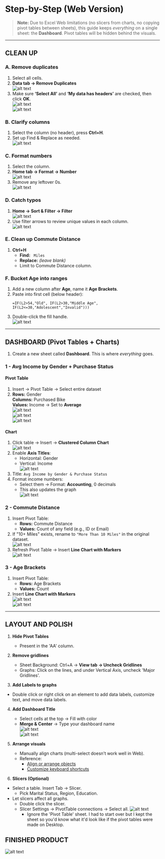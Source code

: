 # Step-by-Step (Web Version)

> **Note:** Due to Excel Web limitations (no slicers from charts, no copying pivot tables between sheets), this guide keeps *everything* on a single sheet: the **Dashboard**. Pivot tables will be hidden behind the visuals.

---

## CLEAN UP

### A. Remove duplicates  
1. Select all cells.  
2. **Data tab → Remove Duplicates**  
   ![alt text](/docs/assets/A-2.png)  
3. Make sure **‘Select All’** and **‘My data has headers’** are checked, then click **OK**.  
   ![alt text](/docs/assets/A-3-1.png)  
   ![alt text](/docs/assets/A-3-2.png)

### B. Clarify columns  
1. Select the column (no header), press **Ctrl+H**.  
2. Set up Find & Replace as needed.  
   ![alt text](/docs/assets/B-2.png)

### C. Format numbers  
1. Select the column.  
2. **Home tab → Format → Number**  
   ![alt text](/docs/assets/C-2.png)  
3. Remove any leftover 0s.  
   ![alt text](/docs/assets/C-3.png)

### D. Catch typos  
1. **Home → Sort & Filter → Filter**  
   ![alt text](/docs/assets/D-1.png)  
2. Use filter arrows to review unique values in each column.  
   ![alt text](/docs/assets/D-2.png)

### E. Clean up Commute Distance  
1. **Ctrl+H**  
   - **Find:** ` Miles`  
   - **Replace:** *(leave blank)*  
   - Limit to Commute Distance column.

### F. Bucket Age into ranges  
1. Add a new column after **Age**, name it **Age Brackets**.  
2. Paste into first cell (below header):  
   ```excel
   =IF(L2>54,"Old", IF(L2>30,"Middle Age", IF(L2<=30,"Adolescent","Invalid")))
   ```  
3. Double-click the fill handle.  
   ![alt text](/docs/assets/F-3.png)

---

## DASHBOARD (Pivot Tables + Charts)

1. Create a new sheet called **Dashboard**. This is where *everything* goes.

### 1 - Avg Income by Gender + Purchase Status  
#### Pivot Table  
1. Insert → Pivot Table → Select entire dataset  
2. **Rows:** Gender  
   **Columns:** Purchased Bike  
   **Values:** Income → Set to **Average**  
   ![alt text](/docs/assets/PT-avg-income-1.png)  
   ![alt text](/docs/assets/PT-avg-income-2.png)  
   ![alt text](/docs/assets/PT-avg-income-3.png)

#### Chart  
1. Click table → Insert → **Clustered Column Chart**  
   ![alt text](/docs/assets/Visual-avg-income-1.png)  
2. Enable **Axis Titles**:  
   - Horizontal: Gender  
   - Vertical: Income  
   ![alt text](/docs/assets/Visual-avg-income-2.png)  
3. Title: `Avg Income by Gender & Purchase Status`  
4. Format income numbers:  
   - Select them → Format: **Accounting**, 0 decimals  
   - This also updates the graph  
   ![alt text](/docs/assets/Visual-avg-income-3.png)

### 2 - Commute Distance  
1. Insert Pivot Table:  
   - **Rows:** Commute Distance  
   - **Values:** Count of any field (e.g., ID or Email)  
2. If "10+ Miles" exists, rename to `"More Than 10 Miles"` in the original dataset.  
   ![alt text](/docs/assets/Visual-commute-1.png)  
3. Refresh Pivot Table → Insert **Line Chart with Markers**  
   ![alt text](/docs/assets/Visual-commute-2.png)

### 3 - Age Brackets  
1. Insert Pivot Table:  
   - **Rows:** Age Brackets  
   - **Values:** Count  
2. Insert **Line Chart with Markers**  
   ![alt text](/docs/assets/Visual-age-1.png)  
   ![alt text](/docs/assets/Visual-age-2.png)

---

## LAYOUT AND POLISH

1. **Hide Pivot Tables**  
   - Present in the 'AA' column.

2. **Remove gridlines**  
   - Sheet Background: Ctrl+A → **View tab → Uncheck Gridlines**
   - Graphs: Click on the lines, and under Vertical Axis, uncheck 'Major Gridlines'.

3. **Add Labels to graphs**
  - Double click or right click on an element to add data labels, customize text, and move data labels.

4. **Add Dashboard Title**  
   - Select cells at the top → Fill with color  
   - **Merge & Center** → Type your dashboard name  
   ![alt text](/docs/assets/Dashboard-3.png)  
   ![alt text](/docs/assets/Dashboard-3-2.png)

5. **Arrange visuals**  
   - Manually align charts (multi-select doesn’t work well in Web).  
   - Reference:  
     - [Align or arrange objects](https://support.microsoft.com/en-us/office/align-or-arrange-objects-bfd91078-2078-4b35-8672-f6270690b3b8#id0ebbf=web)  
     - [Customize keyboard shortcuts](https://support.microsoft.com/en-us/office/customize-keyboard-shortcuts-9a92343e-a781-4d5a-92f1-0f32e3ba5b4d)

6. **Slicers (Optional)**  
  - Select a table. Insert Tab -> Slicer.
    - Pick Marital Status, Region, Education.
  - Let slicers affect all graphs.
    - Double click the slicer. 
    - Slicer Settings -> PivotTable connections -> Select all.
      ![alt text](/docs/assets/Dashboard-5.png)
        - Ignore the 'Pivot Table' sheet. I had to start over but I kept the sheet so you'd know what it'd look like if the pivot tables were made on Desktop.

## FINISHED PRODUCT
![alt text](/docs/assets/finished-product.png)